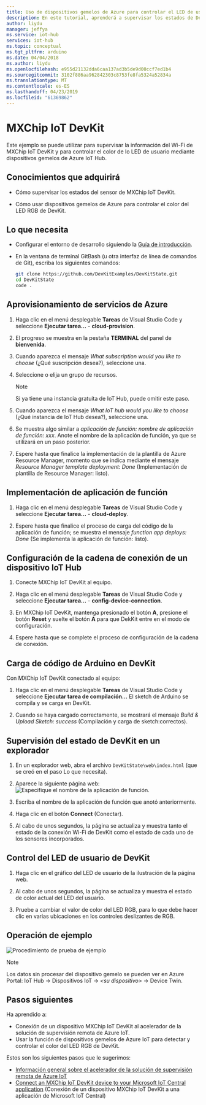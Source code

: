 ```yaml
---
title: Uso de dispositivos gemelos de Azure para controlar el LED de usuario MXChip IoT DevKit |Microsoft Docs
description: En este tutorial, aprenderá a supervisar los estados de DevKit y a controlar el LED de usuario con dispositivos gemelos de Azure IoT Hub.
author: liydu
manager: jeffya
ms.service: iot-hub
services: iot-hub
ms.topic: conceptual
ms.tgt_pltfrm: arduino
ms.date: 04/04/2018
ms.author: liydu
ms.openlocfilehash: e955d21132dda6caa137ad3b5de9d00ccf7ed1b4
ms.sourcegitcommit: 3102f886aa962842303c8753fe8fa5324a52834a
ms.translationtype: MT
ms.contentlocale: es-ES
ms.lasthandoff: 04/23/2019
ms.locfileid: "61369862"
---
```

# <a name="mxchip-iot-devkit"></a>MXChip IoT DevKit

Este ejemplo se puede utilizar para supervisar la información del Wi-Fi de MXChip IoT DevKit y para controlar el color de lo LED de usuario mediante dispositivos gemelos de Azure IoT Hub.

## <a name="what-you-learn"></a>Conocimientos que adquirirá

- Cómo supervisar los estados del sensor de MXChip IoT DevKit.

- Cómo usar dispositivos gemelos de Azure para controlar el color del LED RGB de DevKit.

## <a name="what-you-need"></a>Lo que necesita

- Configurar el entorno de desarrollo siguiendo la [Guía de introducción](https://docs.microsoft.com/azure/iot-hub/iot-hub-arduino-iot-devkit-az3166-get-started).

- En la ventana de terminal GitBash (u otra interfaz de línea de comandos de Git), escriba los siguientes comandos:

   ```bash
   git clone https://github.com/DevKitExamples/DevKitState.git
   cd DevKitState
   code .
   ```

## <a name="provision-azure-services"></a>Aprovisionamiento de servicios de Azure

1. Haga clic en el menú desplegable **Tareas** de Visual Studio Code y seleccione **Ejecutar tarea...**  - **cloud-provision**.

2. El progreso se muestra en la pestaña **TERMINAL** del panel de **bienvenida**.

3. Cuando aparezca el mensaje *What subscription would you like to choose* (¿Qué suscripción desea?), seleccione una.

4. Seleccione o elija un grupo de recursos. 
 
   > [!NOTE]
   > Si ya tiene una instancia gratuita de IoT Hub, puede omitir este paso.

5. Cuando aparezca el mensaje *What IoT hub would you like to choose* (¿Qué instancia de IoT Hub desea?), seleccione una.

6. Se muestra algo similar a *aplicación de función: nombre de aplicación de función: xxx*. Anote el nombre de la aplicación de función, ya que se utilizará en un paso posterior.

7. Espere hasta que finalice la implementación de la plantilla de Azure Resource Manager, momento que se indica mediante el mensaje *Resource Manager template deployment: Done* (Implementación de plantilla de Resource Manager: listo).

## <a name="deploy-function-app"></a>Implementación de aplicación de función

1. Haga clic en el menú desplegable **Tareas** de Visual Studio Code y seleccione **Ejecutar tarea...**  - **cloud-deploy**.

2. Espere hasta que finalice el proceso de carga del código de la aplicación de función; se muestra el mensaje *function app deploys: Done* (Se implementa la aplicación de función: listo).

## <a name="configure-iot-hub-device-connection-string-in-devkit"></a>Configuración de la cadena de conexión de un dispositivo IoT Hub

1. Conecte MXChip IoT DevKit al equipo.

2. Haga clic en el menú desplegable **Tareas** de Visual Studio Code y seleccione **Ejecutar tarea...**  - **config-device-connection**.

3. En MXChip IoT DevKit, mantenga presionado el botón **A**, presione el botón **Reset** y suelte el botón **A** para que DekKit entre en el modo de configuración.

4. Espere hasta que se complete el proceso de configuración de la cadena de conexión.

## <a name="upload-arduino-code-to-devkit"></a>Carga de código de Arduino en DevKit

Con MXChip IoT DevKit conectado al equipo:

1. Haga clic en el menú desplegable **Tareas** de Visual Studio Code y seleccione **Ejecutar tarea de compilación...** El sketch de Arduino se compila y se carga en DevKit.

2. Cuando se haya cargado correctamente, se mostrará el mensaje *Build & Upload Sketch: success* (Compilación y carga de sketch:correctos).

## <a name="monitor-devkit-state-in-browser"></a>Supervisión del estado de DevKit en un explorador

1. En un explorador web, abra el archivo `DevKitState\web\index.html` (que se creó en el paso Lo que necesita).

2. Aparece la siguiente página web:![Especifique el nombre de la aplicación de función.](media/iot-hub-arduino-iot-devkit-az3166-devkit-state/devkit-state-function-app-name.png)

3. Escriba el nombre de la aplicación de función que anotó anteriormente.

4. Haga clic en el botón **Connect** (Conectar).

5. Al cabo de unos segundos, la página se actualiza y muestra tanto el estado de la conexión Wi-Fi de DevKit como el estado de cada uno de los sensores incorporados.

## <a name="control-the-devkits-user-led"></a>Control del LED de usuario de DevKit

1. Haga clic en el gráfico del LED de usuario de la ilustración de la página web.

2. Al cabo de unos segundos, la página se actualiza y muestra el estado de color actual del LED del usuario.

3. Pruebe a cambiar el valor de color del LED RGB, para lo que debe hacer clic en varias ubicaciones en los controles deslizantes de RGB.

## <a name="example-operation"></a>Operación de ejemplo

![Procedimiento de prueba de ejemplo](media/iot-hub-arduino-iot-devkit-az3166-devkit-state/devkit-state.gif)

> [!NOTE]
> Los datos sin procesar del dispositivo gemelo se pueden ver en Azure Portal: IoT Hub -\> Dispositivos IoT -\> *\<su dispositivo\>* -\> Device Twin.

## <a name="next-steps"></a>Pasos siguientes

Ha aprendido a:
- Conexión de un dispositivo MXChip IoT DevKit al acelerador de la solución de supervisión remota de Azure IoT.
- Usar la función de dispositivos gemelos de Azure IoT para detectar y controlar el color del LED RGB de DevKit.

Estos son los siguientes pasos que le sugerimos:

* [Información general sobre el acelerador de la solución de supervisión remota de Azure IoT](https://docs.microsoft.com/azure/iot-suite/)
* [Connect an MXChip IoT DevKit device to your Microsoft IoT Central application](https://docs.microsoft.com/microsoft-iot-central/howto-connect-devkit) (Conexión de un dispositivo MXChip IoT DevKit a una aplicación de Microsoft IoT Central)
